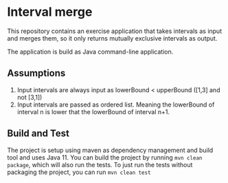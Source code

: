 # Interval merge

This repository contains an exercise application that takes intervals as input and merges them, so it only returns
mutually exclusive intervals as output.

The application is build as Java command-line application.

## Assumptions

1) Input intervals are always input as lowerBound < upperBound ([1,3] and not [3,1])
2) Input intervals are passed as ordered list. Meaning the lowerBound of interval n is lower that the lowerBound of
   interval n+1.

## Build and Test

The project is setup using maven as dependency management and build tool and uses Java 11. You can build the project by
running ```mvn clean package```, which will also run the tests. To just run the tests without packaging the project, you
can run ```mvn clean test```
